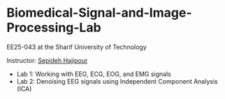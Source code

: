 # Biomedical-Signal-and-Image-Processing-Lab
EE25-043 at the Sharif University of Technology

Instructor: [Sepideh Hajipour](http://sina.sharif.edu/~hajipour/)

- Lab 1: Working with EEG, ECG, EOG, and EMG signals
- Lab 2: Denoising EEG signals using Independent Component Analysis (ICA)
